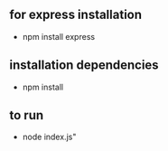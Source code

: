 ## for express installation
* npm install express

## installation dependencies 
* npm install 

## to run
* node index.js"
